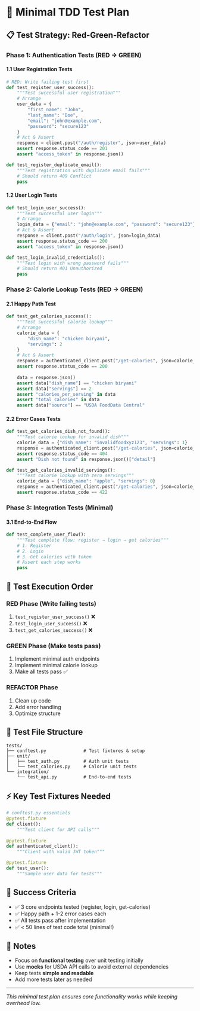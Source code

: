 # 🧪 Minimal TDD Test Plan

## 📋 Test Strategy: Red-Green-Refactor

### Phase 1: Authentication Tests (RED → GREEN)

#### 1.1 User Registration Tests
```python
# RED: Write failing test first
def test_register_user_success():
    """Test successful user registration"""
    # Arrange
    user_data = {
        "first_name": "John",
        "last_name": "Doe", 
        "email": "john@example.com",
        "password": "secure123"
    }
    # Act & Assert
    response = client.post("/auth/register", json=user_data)
    assert response.status_code == 201
    assert "access_token" in response.json()

def test_register_duplicate_email():
    """Test registration with duplicate email fails"""
    # Should return 409 Conflict
    pass
```

#### 1.2 User Login Tests
```python
def test_login_user_success():
    """Test successful user login"""
    # Arrange
    login_data = {"email": "john@example.com", "password": "secure123"}
    # Act & Assert
    response = client.post("/auth/login", json=login_data)
    assert response.status_code == 200
    assert "access_token" in response.json()

def test_login_invalid_credentials():
    """Test login with wrong password fails"""
    # Should return 401 Unauthorized
    pass
```

### Phase 2: Calorie Lookup Tests (RED → GREEN)

#### 2.1 Happy Path Test
```python
def test_get_calories_success():
    """Test successful calorie lookup"""
    # Arrange
    calorie_data = {
        "dish_name": "chicken biryani",
        "servings": 2
    }
    # Act & Assert
    response = authenticated_client.post("/get-calories", json=calorie_data)
    assert response.status_code == 200
    
    data = response.json()
    assert data["dish_name"] == "chicken biryani"
    assert data["servings"] == 2
    assert "calories_per_serving" in data
    assert "total_calories" in data
    assert data["source"] == "USDA FoodData Central"
```

#### 2.2 Error Cases Tests
```python
def test_get_calories_dish_not_found():
    """Test calorie lookup for invalid dish"""
    calorie_data = {"dish_name": "invalidfoodxyz123", "servings": 1}
    response = authenticated_client.post("/get-calories", json=calorie_data)
    assert response.status_code == 404
    assert "Dish not found" in response.json()["detail"]

def test_get_calories_invalid_servings():
    """Test calorie lookup with zero servings"""
    calorie_data = {"dish_name": "apple", "servings": 0}
    response = authenticated_client.post("/get-calories", json=calorie_data)
    assert response.status_code == 422
```

### Phase 3: Integration Tests (Minimal)

#### 3.1 End-to-End Flow
```python
def test_complete_user_flow():
    """Test complete flow: register → login → get calories"""
    # 1. Register
    # 2. Login  
    # 3. Get calories with token
    # Assert each step works
    pass
```

## 🎯 Test Execution Order

### RED Phase (Write failing tests)
1. `test_register_user_success()` ❌
2. `test_login_user_success()` ❌  
3. `test_get_calories_success()` ❌

### GREEN Phase (Make tests pass)
1. Implement minimal auth endpoints
2. Implement minimal calorie lookup
3. Make all tests pass ✅

### REFACTOR Phase
1. Clean up code
2. Add error handling
3. Optimize structure

## 📂 Test File Structure

```
tests/
├── conftest.py              # Test fixtures & setup
├── unit/
│   ├── test_auth.py         # Auth unit tests
│   └── test_calories.py     # Calorie unit tests  
└── integration/
    └── test_api.py          # End-to-end tests
```

## ⚡ Key Test Fixtures Needed

```python
# conftest.py essentials
@pytest.fixture
def client():
    """Test client for API calls"""
    
@pytest.fixture  
def authenticated_client():
    """Client with valid JWT token"""

@pytest.fixture
def test_user():
    """Sample user data for tests"""
```

## 🎯 Success Criteria

- ✅ 3 core endpoints tested (register, login, get-calories)
- ✅ Happy path + 1-2 error cases each
- ✅ All tests pass after implementation
- ✅ < 50 lines of test code total (minimal!)

## 📝 Notes

- Focus on **functional testing** over unit testing initially
- Use **mocks** for USDA API calls to avoid external dependencies
- Keep tests **simple and readable**
- Add more tests later as needed

---

*This minimal test plan ensures core functionality works while keeping overhead low.*
